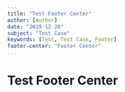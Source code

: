 ```yaml
---
title: "Test Footer Center"
author: [Author]
date: "2019-12-20"
subject: "Test Case"
keywords: [Test, Test Case, Footer]
footer-center: "Footer Center"
...
```


# Test Footer Center